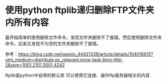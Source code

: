 # 使用python ftplib递归删除FTP文件夹内所有内容

最开始简单的使用删除文件命令，发现文件夹删除不了报错。然后使用删除文件夹命令，后来又发现不为空的文件夹删除不了报错。

参考：https://blog.csdn.net/weixin_44421339/article/details/104016615?utm_medium=distribute.pc_relevant.none-task-blog-title-2&spm=1001.2101.3001.4242


ftplib是python中自带的默认库
可以使用它连接、操作ftp服务器相关的内容



